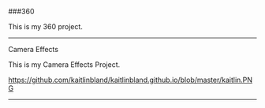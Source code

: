 ###360

This is my 360 project.

<script src="//360.vizor.io/scripts/embed.js" data-vizorurl="https://360.vizor.io/embed/v/4by" ></script>

***

Camera Effects

This is my Camera Effects Project.


https://github.com/kaitlinbland/kaitlinbland.github.io/blob/master/kaitlin.PNG

***
